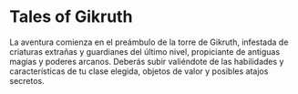 # Tales of Gikruth

La aventura comienza en el preámbulo de la torre de Gikruth, infestada de criaturas extrañas y guardianes del último nivel, propiciante de antiguas magias y poderes arcanos. Deberás subir valiéndote de las habilidades y características de tu clase elegida, objetos de valor y posibles atajos secretos.
